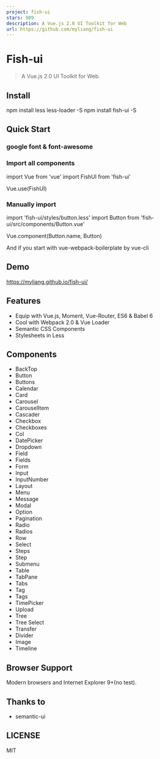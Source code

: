 ```yaml
---
project: fish-ui
stars: 909
description: A Vue.js 2.0 UI Toolkit for Web
url: https://github.com/myliang/fish-ui
---
```


Fish-ui
=======

> A Vue.js 2.0 UI Toolkit for Web.

Install
-------

npm install less less-loader -S
npm install fish-ui -S

Quick Start
-----------

### google font & font-awesome

<link rel\="stylesheet" href\="https://cdn.bootcss.com/font-awesome/4.7.0/css/font-awesome.css"/>
<link rel\="stylesheet" href\="https://fonts.proxy.ustclug.org/css?family=Lato:400,700,400italic,700italic&subset=latin"/>

### Import all components

import Vue from 'vue'
import FishUI from 'fish-ui'

Vue.use(FishUI)

### Manually import

import 'fish-ui/styles/button.less'
import Button from 'fish-ui/src/components/Button.vue'

Vue.component(Button.name, Button)

And if you start with vue-webpack-boilerplate by vue-cli

Demo
----

https://myliang.github.io/fish-ui/

Features
--------

-   Equip with Vue.js, Moment, Vue-Router, ES6 & Babel 6
-   Cool with Webpack 2.0 & Vue Loader
-   Semantic CSS Components
-   Stylesheets in Less

Components
----------

-   BackTop
-   Button
-   Buttons
-   Calendar
-   Card
-   Carousel
-   CarouselItem
-   Cascader
-   Checkbox
-   Checkboxes
-   Col
-   DatePicker
-   Dropdown
-   Field
-   Fields
-   Form
-   Input
-   InputNumber
-   Layout
-   Menu
-   Message
-   Modal
-   Option
-   Pagination
-   Radio
-   Radios
-   Row
-   Select
-   Steps
-   Step
-   Submenu
-   Table
-   TabPane
-   Tabs
-   Tag
-   Tags
-   TimePicker
-   Upload
-   Tree
-   Tree Select
-   Transfer
-   Divider
-   Image
-   Timeline

Browser Support
---------------

Modern browsers and Internet Explorer 9+(no test).

Thanks to
---------

-   semantic-ui

LICENSE
-------

MIT
